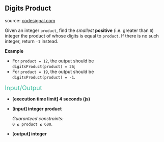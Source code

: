 <h2>Digits Product</h2>
<p>source: <a href="https://www.codesignal.com/">codesignal.com</a>
<div><p>Given an integer <code>product</code>, find the <em>smallest</em> <strong>positive</strong> (i.e. greater than <code>0</code>) integer the product of whose digits is equal to <code>product</code>. If there is no such integer, return <code>-1</code> instead.</p>
<p><strong>Example</strong></p>
<ul>
<li>For <code>product = 12</code>, the output should be<br>
<code>digitsProduct(product) = 26</code>;</li>
<li>For <code>product = 19</code>, the output should be<br>
<code>digitsProduct(product) = -1</code>.</li>
</ul>
<p><span style="color:#44BFA3;font-size:1.4em">Input/Output</span></p>
<ul>
<li>
<p><strong>[execution time limit] 4 seconds (js)</strong></p>
</li>
<li>
<p><strong>[input] integer product</strong></p>
<p><em>Guaranteed constraints:</em><br>
<code>0 ≤ product ≤ 600</code>.</p>
</li>
<li>
<p><strong>[output] integer</strong></p>
</li>
</ul>
</div>